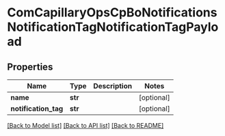 # ComCapillaryOpsCpBoNotificationsNotificationTagNotificationTagPayload

## Properties
Name | Type | Description | Notes
------------ | ------------- | ------------- | -------------
**name** | **str** |  | [optional] 
**notification_tag** | **str** |  | [optional] 

[[Back to Model list]](../README.md#documentation-for-models) [[Back to API list]](../README.md#documentation-for-api-endpoints) [[Back to README]](../README.md)

